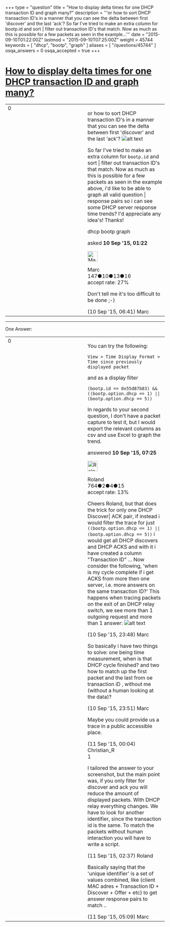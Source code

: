 +++
type = "question"
title = "How to display delta times for one DHCP transaction ID and graph many?"
description = '''or how to sort DHCP transaction ID&#x27;s in a manner that you can see the delta between first &#x27;discover&#x27; and the last &#x27;ack&#x27;?  So far I&#x27;ve tried to make an extra column for bootp.id and sort | filter out transaction ID&#x27;s that match. Now as much as this is possible for a few packets as seen in the example...'''
date = "2015-09-10T01:22:00Z"
lastmod = "2015-09-10T07:25:00Z"
weight = 45744
keywords = [ "dhcp", "bootp", "graph" ]
aliases = [ "/questions/45744" ]
osqa_answers = 0
osqa_accepted = true
+++

<div class="headNormal">

# [How to display delta times for one DHCP transaction ID and graph many?](/questions/45744/how-to-display-delta-times-for-one-dhcp-transaction-id-and-graph-many)

</div>

<div id="main-body">

<div id="askform">

<table id="question-table" style="width:100%;"><colgroup><col style="width: 50%" /><col style="width: 50%" /></colgroup><tbody><tr class="odd"><td style="width: 30px; vertical-align: top"><div class="vote-buttons"><div id="post-45744-score" class="post-score" title="current number of votes">0</div><div id="favorite-count" class="favorite-count"></div></div></td><td><div id="item-right"><div class="question-body"><p>or how to sort DHCP transaction ID's in a manner that you can see the delta between first 'discover' and the last 'ack'? <img src="https://osqa-ask.wireshark.org/upfiles/DHCP02.jpg" alt="alt text" /></p><p>So far I've tried to make an extra column for <code>bootp.id</code> and sort | filter out transaction ID's that match. Now as much as this is possible for a few packets as seen in the example above, i'd like to be able to graph all valid question | response pairs so i can see some DHCP server response time trends? I'd appreciate any idea's! Thanks!</p></div><div id="question-tags" class="tags-container tags">dhcp bootp graph</div><div id="question-controls" class="post-controls"></div><div class="post-update-info-container"><div class="post-update-info post-update-info-user"><p>asked <strong>10 Sep '15, 01:22</strong></p><img src="https://secure.gravatar.com/avatar/69710b84acce4cdf0a0cbdcb5930fda1?s=32&amp;d=identicon&amp;r=g" class="gravatar" width="32" height="32" alt="Marc&#39;s gravatar image" /><p>Marc<br />
<span class="score" title="147 reputation points">147</span><span title="10 badges"><span class="badge1">●</span><span class="badgecount">10</span></span><span title="13 badges"><span class="silver">●</span><span class="badgecount">13</span></span><span title="16 badges"><span class="bronze">●</span><span class="badgecount">16</span></span><br />
<span class="accept_rate" title="Rate of the user&#39;s accepted answers">accept rate:</span> <span title="Marc has 3 accepted answers">27%</span></p></img></div></div><div id="comments-container-45744" class="comments-container"><span id="45758"></span><div id="comment-45758" class="comment"><div id="post-45758-score" class="comment-score"></div><div class="comment-text"><p>Don't tell me it's too difficult to be done ;-)</p></div><div id="comment-45758-info" class="comment-info"><span class="comment-age">(10 Sep '15, 06:41)</span> Marc</div></div></div><div id="comment-tools-45744" class="comment-tools"></div><div class="clear"></div><div id="comment-45744-form-container" class="comment-form-container"></div><div class="clear"></div></div></td></tr></tbody></table>

------------------------------------------------------------------------

<div class="tabBar">

<span id="sort-top"></span>

<div class="headQuestions">

One Answer:

</div>

</div>

<span id="45761"></span>

<div id="answer-container-45761" class="answer accepted-answer">

<table style="width:100%;"><colgroup><col style="width: 50%" /><col style="width: 50%" /></colgroup><tbody><tr class="odd"><td style="width: 30px; vertical-align: top"><div class="vote-buttons"><div id="post-45761-score" class="post-score" title="current number of votes">0</div></div></td><td><div class="item-right"><div class="answer-body"><p>You can try the following:</p><p><code>View &gt; Time Display Format &gt; Time since previously displayed packet</code></code></p><code></code><p>and as a display filter</p><p><code>(bootp.id == 0x55d87b83) &amp;&amp; ((bootp.option.dhcp == 1) || (bootp.option.dhcp == 5))</code></code></p><code></code><p>In regards to your second question, I don't have a packet capture to test it, but I would export the relevant columns as csv and use Excel to graph the trend.</p></code></code></code></code></div><div class="answer-controls post-controls"></div><div class="post-update-info-container"><div class="post-update-info post-update-info-user"><p>answered <strong>10 Sep '15, 07:25</strong></p><img src="https://secure.gravatar.com/avatar/721b9692d2a30fc3b386b7fae9a44220?s=32&amp;d=identicon&amp;r=g" class="gravatar" width="32" height="32" alt="Roland&#39;s gravatar image" /><p>Roland<br />
<span class="score" title="764 reputation points">764</span><span title="2 badges"><span class="badge1">●</span><span class="badgecount">2</span></span><span title="4 badges"><span class="silver">●</span><span class="badgecount">4</span></span><span title="15 badges"><span class="bronze">●</span><span class="badgecount">15</span></span><br />
<span class="accept_rate" title="Rate of the user&#39;s accepted answers">accept rate:</span> <span title="Roland has 9 accepted answers">13%</span></p></div></div><div id="comments-container-45761" class="comments-container"><span id="45776"></span><div id="comment-45776" class="comment"><div id="post-45776-score" class="comment-score"></div><div class="comment-text"><p>Cheers Roland, but that does the trick for only one DHCP Discover| ACK pair, if instead i would filter the trace for just <code>((bootp.option.dhcp == 1) || (bootp.option.dhcp == 5))</code> i would get all DHCP discovers and DHCP ACKS and with it i have created a column "Transaction ID" ... Now consider the following, 'when is my cycle complete if i get ACKS from more then one server, i.e. more answers on the same transaction ID?' This happens when tracing packets on the exit of an DHCP relay switch, we see more than 1 outgoing request and more than 1 answer: <img src="https://osqa-ask.wireshark.org/upfiles/2015-09-11_085841.jpg" alt="alt text" /></p></div><div id="comment-45776-info" class="comment-info"><span class="comment-age">(10 Sep '15, 23:48)</span> Marc</div></div><span id="45777"></span><div id="comment-45777" class="comment"><div id="post-45777-score" class="comment-score"></div><div class="comment-text"><p>So basically i have two things to solve: one being time measurement, when is that DHCP cycle finished? and two how to match up the first packet and the last from oe transaction iD , without me (without a human looking at the data)?</p></div><div id="comment-45777-info" class="comment-info"><span class="comment-age">(10 Sep '15, 23:51)</span> Marc</div></div><span id="45778"></span><div id="comment-45778" class="comment"><div id="post-45778-score" class="comment-score"></div><div class="comment-text"><p>Maybe you could provide us a trace in a public accessible place.</p></div><div id="comment-45778-info" class="comment-info"><span class="comment-age">(11 Sep '15, 00:04)</span> Christian_R</div></div><span id="45782"></span><div id="comment-45782" class="comment"><div id="post-45782-score" class="comment-score">1</div><div class="comment-text"><p>I tailored the answer to your screenshot, but the main point was, if you only filter for discover and ack you will reduce the amount of displayed packets. With DHCP relay everything changes. We have to look for another identifier, since the transaction id is the same. To match the packets without human interaction you will have to write a script.</p></div><div id="comment-45782-info" class="comment-info"><span class="comment-age">(11 Sep '15, 02:37)</span> Roland</div></div><span id="45784"></span><div id="comment-45784" class="comment"><div id="post-45784-score" class="comment-score"></div><div class="comment-text"><p>Basically saying that the 'unique identifier' is a set of values combined, like (client MAC adres + Transaction ID + Discover + Offer + etc) to get answer response pairs to match ..</p></div><div id="comment-45784-info" class="comment-info"><span class="comment-age">(11 Sep '15, 05:09)</span> Marc</div></div></div><div id="comment-tools-45761" class="comment-tools"></div><div class="clear"></div><div id="comment-45761-form-container" class="comment-form-container"></div><div class="clear"></div></div></td></tr></tbody></table>

</div>

<div class="paginator-container-left">

</div>

</div>

</div>

